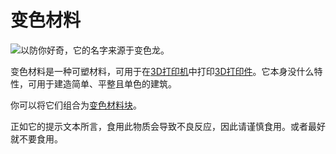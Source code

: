 # 变色材料

![以防你好奇，它的名字来源于变色龙。](oredict:oc:chamelium)

变色材料是一种可塑材料，可用于在[3D打印机](../block/printer.md)中打印[3D打印件](../block/print.md)。它本身没什么特性，可用于建造简单、平整且单色的建筑。

你可以将它们组合为[变色材料块](../block/chameliumBlock.md)。

正如它的提示文本所言，食用此物质会导致不良反应，因此请谨慎食用。或者最好就不要食用。

